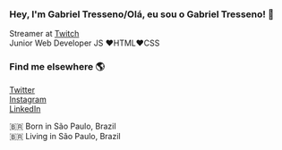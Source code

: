 
### Hey, I'm Gabriel Tresseno/Olá, eu sou o Gabriel Tresseno! 👋

Streamer at [Twitch](https://www.twitch.tv/dgtresseno) <br>
Junior Web Developer 
JS ❤HTML❤CSS<br>

### Find me elsewhere 🌎

[Twitter](https://twitter.com/dgtresseno) <br>
[Instagram](https://instagram.com/gabrieltresseno) <br>
[LinkedIn](https://www.linkedin.com/in/gabriel-antunes-tresseno-dos-santos-94112415b/) <br>

🇧🇷 Born in São Paulo, Brazil <br>
🇧🇷 Living in São Paulo, Brazil <br>
